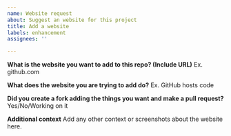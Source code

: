 ```yaml
---
name: Website request
about: Suggest an website for this project
title: Add a website
labels: enhancement
assignees: ''

---
```


**What is the website you want to add to this repo? (Include URL)**
Ex. github.com

**What does the website you are trying to add do?**
Ex. GitHub hosts code

**Did you create a fork adding the things you want and make a pull request?**
Yes/No/Working on it

**Additional context**
Add any other context or screenshots about the website here.
